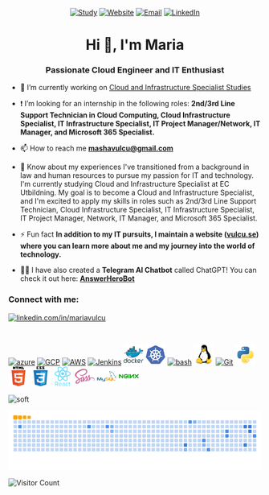 <p align="center">
  <a href="https://ecutbildning.se/utbildningar/cloud-och-infrastrukturspecialist/"><img src="https://img.shields.io/badge/Study-Cloud%20and%20Infrastructure%20-blue?style=for-the-badge&logo=appveyor" alt="Study"></a>
  <a href="https://vulcu.se"><img src="https://img.shields.io/badge/Website-vulcu.se-green?style=for-the-badge&logo=firefox-browser" alt="Website"></a>
  <a href="mailto:mashavulcu@gmail.com"><img src="https://img.shields.io/badge/Email-mashavulcu%40gmail.com-red?style=for-the-badge&logo=gmail" alt="Email"></a>
  <a href="https://linkedin.com/in/mariavulcu"><img src="https://img.shields.io/badge/LinkedIn-Maria%20V.-blue?style=for-the-badge&logo=linkedin" alt="LinkedIn"></a>
</p>

<h1 align="center">Hi 👋, I'm Maria</h1>
<h3 align="center">Passionate Cloud Engineer and IT Enthusiast</h3>

- 🔭 I’m currently working on [Cloud and Infrastructure Specialist Studies](https://ecutbildning.se/utbildningar/cloud-och-infrastrukturspecialist/)

- ❗ I’m looking for an internship in the following roles: **2nd/3rd Line Support Technician in Cloud Computing, Cloud Infrastructure Specialist, IT Infrastructure Specialist, IT Project Manager/Network, IT Manager, and Microsoft 365 Specialist.**

- 📫 How to reach me **mashavulcu@gmail.com**

- 📄 Know about my experiences I've transitioned from a background in law and human resources to pursue my passion for IT and technology. I'm currently studying Cloud and Infrastructure Specialist at EC Utbildning. My goal is to become a Cloud and Infrastructure Specialist, and I'm excited to apply my skills in roles such as 2nd/3rd Line Support Technician, Cloud Infrastructure Specialist, IT Infrastructure Specialist, IT Project Manager, Network, IT Manager, and Microsoft 365 Specialist.

- ⚡ Fun fact **In addition to my IT pursuits, I maintain a website ([vulcu.se](https://vulcu.se)) where you can learn more about me and my journey into the world of technology.**
- 🤖🧠 I have also created a **Telegram AI Chatbot** called ChatGPT! You can check it out here: **[AnswerHeroBot](https://t.me/AnswerHeroBot)**

<h3 align="left">Connect with me:</h3>
<p align="left">
<a href="https://linkedin.com/in/linkedin.com/in/maria-v-828a892a" target="blank"><img align="center" src="https://raw.githubusercontent.com/rahuldkjain/github-profile-readme-generator/master/src/images/icons/Social/linked-in-alt.svg" alt="linkedin.com/in/mariavulcu" height="30" width="40" /></a>
</p>

&nbsp;
&nbsp;
&nbsp;

[<img src="https://www.vectorlogo.zone/logos/microsoft_azure/microsoft_azure-icon.svg" alt="azure" width="40"/>](https://azure.microsoft.com/en-in/) <!-- Microsoft Azure -->
[<img src="https://www.vectorlogo.zone/logos/google_cloud/google_cloud-icon.svg" alt="GCP" width="40"/>](https://cloud.google.com/) <!-- Google Cloud Platform -->
[<img src="https://cdn.jsdelivr.net/gh/devicons/devicon/icons/amazonwebservices/amazonwebservices-original-wordmark.svg" alt="AWS" width="40"/>](https://aws.amazon.com/) <!-- Amazon Web Services -->
[<img src="https://jenkins.io/images/logos/jenkins/jenkins.png" alt="Jenkins" width="30"/>](https://jenkins.io/) <!-- Jenkins -->
[<img src="https://raw.githubusercontent.com/devicons/devicon/master/icons/docker/docker-original-wordmark.svg" alt="Docker" width="40"/>](https://www.docker.com/) <!-- Docker -->
[<img src="https://raw.githubusercontent.com/devicons/devicon/master/icons/kubernetes/kubernetes-plain.svg" alt="Kubernetes" width="40"/>](https://kubernetes.io/) <!-- Kubernetes -->
[<img src="https://www.vectorlogo.zone/logos/gnu_bash/gnu_bash-icon.svg" alt="bash" width="40"/>](https://www.gnu.org/software/bash/) <!-- Bash -->
[<img src="https://raw.githubusercontent.com/devicons/devicon/master/icons/linux/linux-original.svg" alt="linux" width="40"/>](https://www.linux.org/) <!-- Linux -->
[<img src="https://www.vectorlogo.zone/logos/git-scm/git-scm-icon.svg" alt="Git" width="40"/>](https://git-scm.com/) <!-- Git -->
[<img src="https://raw.githubusercontent.com/devicons/devicon/master/icons/python/python-original.svg" alt="python" width="40"/>](https://www.python.org) <!-- Python -->
[<img src="https://raw.githubusercontent.com/devicons/devicon/master/icons/html5/html5-original-wordmark.svg" alt="html5" width="40"/>](https://www.w3.org/html/) <!-- HTML5 -->
[<img src="https://raw.githubusercontent.com/devicons/devicon/master/icons/css3/css3-original-wordmark.svg" alt="css3" width="40"/>](https://www.w3schools.com/css/) <!-- CSS3 -->
[<img src="https://raw.githubusercontent.com/devicons/devicon/master/icons/react/react-original-wordmark.svg" alt="react" width="40"/>](https://reactjs.org/) <!-- React -->
[<img src="https://raw.githubusercontent.com/devicons/devicon/master/icons/sass/sass-original.svg" alt="sass" width="40"/>](https://sass-lang.com) <!-- Sass -->
[<img src="https://raw.githubusercontent.com/devicons/devicon/master/icons/mysql/mysql-original-wordmark.svg" alt="mysql" width="40"/>](https://www.mysql.com/) <!-- MySQL -->
[<img src="https://raw.githubusercontent.com/devicons/devicon/master/icons/nginx/nginx-original.svg" alt="nginx" width="40"/>](https://www.nginx.com) <!-- NGINX -->

![soft](https://capsule-render.vercel.app/api?type=soft&color=gradient&text=Thank%20you%20for%20visiting!&fontSize=40&animation=twinkling)

![snake gif](https://github.com/mvulcu/mvulcu/blob/output/github-contribution-grid-snake.gif)

<p align="left">
  <img src="https://profile-counter.glitch.me/mashavulcu/count.svg" alt="Visitor Count" width="100">
</p>

